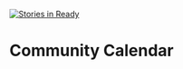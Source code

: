 [![Stories in Ready](http://badge.waffle.io/basak/community-calendar.png)](http://waffle.io/basak/community-calendar)  
# Community Calendar
